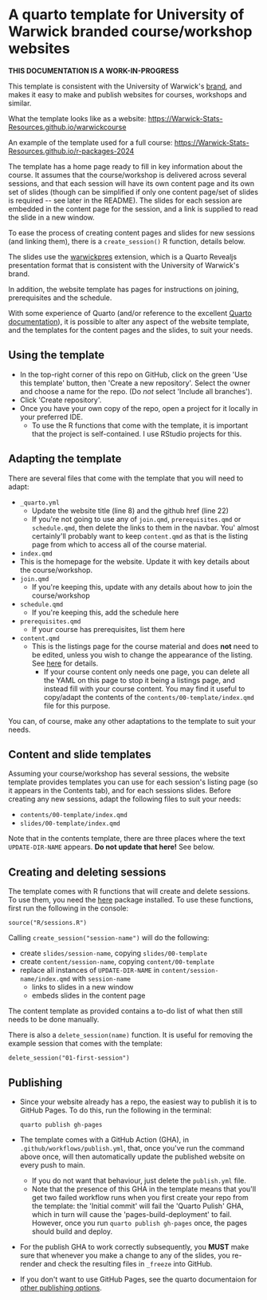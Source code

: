 # A quarto template for University of Warwick branded course/workshop websites

**THIS DOCUMENTATION IS A WORK-IN-PROGRESS**

This template is consistent with the University of Warwick's [brand](https://warwick.ac.uk/about/brand/), and makes it easy to make and publish websites for courses, workshops and similar.

What the template looks like as a website: <https://Warwick-Stats-Resources.github.io/warwickcourse>

An example of the template used for a full course: <https://Warwick-Stats-Resources.github.io/r-packages-2024>

The template has a home page ready to fill in key information about the course. It assumes that the course/workshop is delivered across several sessions, and that each session will have its own content page and its own set of slides (though can be simplified if only one content page/set of slides is required -- see later in the README). The slides for each session are embedded in the content page for the session, and a link is supplied to read the slide in a new window.

To ease the process of creating content pages and slides for new sessions (and linking them), there is a `create_session()` R function, details below.

The slides use the [warwickpres](https://github.com/warwick-Stats-Resources/warwickpres) extension, which is a Quarto Revealjs presentation format that is consistent with the University of Warwick's brand.

In addition, the website template has pages for instructions on joining, prerequisites and the schedule.

With some experience of Quarto (and/or reference to the excellent [Quarto documentation](https://quarto.org)), it is possible to alter any aspect of the website template, and the templates for the content pages and the slides, to suit your needs.

## Using the template
- In the top-right corner of this repo on GitHub, click on the green 'Use this template' button, then 'Create a new repository'. Select the owner and choose a name for the repo. (Do *not* select 'Include all branches').
- Click 'Create repository'.
- Once you have your own copy of the repo, open a project for it locally in your preferred IDE.
  - To use the R functions that come with the template, it is important that the project is self-contained. I use RStudio projects for this.

## Adapting the template
There are several files that come with the template that you will need to adapt:

- `_quarto.yml`
  - Update the website title (line 8) and the github href (line 22)
  - If you're not going to use any of `join.qmd`, `prerequisites.qmd` or `schedule.qmd`, then delete the links to them in the navbar. You' almost certainly'll probably want to keep `content.qmd` as that is the listing page from which to access all of the course material.
-  `index.qmd`
  - This is the homepage for the website. Update it with key details about the course/workshop.
- `join.qmd`
  - If you're keeping this, update with any details about how to join the course/workshop
- `schedule.qmd`
  - If you're keeping this, add the schedule here
- `prerequisites.qmd`
  - If your course has prerequisites, list them here
- `content.qmd`
  - This is the listings page for the course material and does **not** need to be edited, unless you wish to change the appearance of the listing. See [here](https://quarto.org/docs/websites/website-listings.html) for details. 
    - If your course content only needs one page, you can delete all the YAML on this page to stop it being a listings page, and instead fill with your course content. You may find it useful to copy/adapt the contents of the `contents/00-template/index.qmd` file for this purpose.
  
You can, of course, make any other adaptations to the template to suit your needs.

## Content and slide templates

Assuming your course/workshop has several sessions, the website template provides templates you can use for each session's listing page (so it appears in the Contents tab), and for each sessions slides. Before creating any new sessions, adapt the following files to suit your needs:

- `contents/00-template/index.qmd`
- `slides/00-template/index.qmd`

Note that in the contents template, there are three places where the text `UPDATE-DIR-NAME` appears. **Do not update that here!** See below.

## Creating and deleting sessions

The template comes with R functions that will create and delete sessions.
To use them, you need the [here](https://here.r-lib.org) package installed.
To use these functions, first run the following in the console:

```{.r}
source("R/sessions.R")
```

Calling `create_session("session-name")` will do the following:

- create `slides/session-name`, copying `slides/00-template`
- create `content/session-name`, copying `content/00-template`
- replace all instances of `UPDATE-DIR-NAME` in `content/session-name/index.qmd` with `session-name`
  - links to slides in a new window
  - embeds slides in the content page

The content template as provided contains a to-do list of what then still needs to be done manually.

There is also a `delete_session(name)` function. It is useful for removing the example session that comes with the template:

```{.r}
delete_session("01-first-session")
```

## Publishing

- Since your website already has a repo, the easiest way to publish it is to GitHub Pages. To do this, run the following in the terminal:

  ```
  quarto publish gh-pages
  ```

- The template comes with a GitHub Action (GHA), in `.github/workflows/publish.yml`, that, once you've run the command above once, will then automatically update the published website on every push to main.

  - If you do not want that behaviour, just delete the `publish.yml` file.
  - Note that the presence of this GHA in the template means that you'll get two failed workflow runs when you first create your repo from the template: the 'Initial commit' will fail the 'Quarto Pulish' GHA, which in turn will cause the 'pages-build-deployment' to fail. However, once you run `quarto publish gh-pages` once, the pages should build and deploy.
- For the publish GHA to work correctly subsequently, you **MUST** make sure that whenever you make a change to any of the slides, you re-render and check the resulting files in `_freeze` into GitHub.
- If you don't want to use GitHub Pages, see the quarto documentaion for [other publishing options](https://quarto.org/docs/publishing/).
